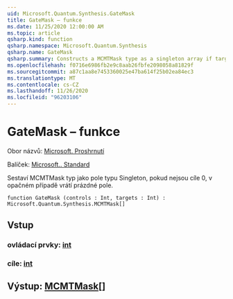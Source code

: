 ```yaml
---
uid: Microsoft.Quantum.Synthesis.GateMask
title: GateMask – funkce
ms.date: 11/25/2020 12:00:00 AM
ms.topic: article
qsharp.kind: function
qsharp.namespace: Microsoft.Quantum.Synthesis
qsharp.name: GateMask
qsharp.summary: Constructs a MCMTMask type as a singleton array if targets is not 0, otherwise returns an empty array.
ms.openlocfilehash: f0716e6986fb2e9c8aab26fbfe2098058a81829f
ms.sourcegitcommit: a87c1aa8e7453360025e47ba614f25b02ea84ec3
ms.translationtype: MT
ms.contentlocale: cs-CZ
ms.lasthandoff: 11/26/2020
ms.locfileid: "96203106"
---
```

# <a name="gatemask-function"></a>GateMask – funkce

Obor názvů: [Microsoft. Proshrnutí](xref:Microsoft.Quantum.Synthesis)

Balíček: [Microsoft.. Standard](https://nuget.org/packages/Microsoft.Quantum.Standard)


Sestaví MCMTMask typ jako pole typu Singleton, pokud nejsou cíle 0, v opačném případě vrátí prázdné pole.

```qsharp
function GateMask (controls : Int, targets : Int) : Microsoft.Quantum.Synthesis.MCMTMask[]
```


## <a name="input"></a>Vstup

### <a name="controls--int"></a>ovládací prvky: [int](xref:microsoft.quantum.lang-ref.int)




### <a name="targets--int"></a>cíle: [int](xref:microsoft.quantum.lang-ref.int)





## <a name="output--mcmtmask"></a>Výstup: [MCMTMask](xref:Microsoft.Quantum.Synthesis.MCMTMask)[]

